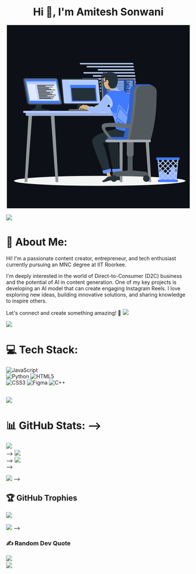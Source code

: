 <h1 align="center">Hi 👋, I'm Amitesh Sonwani</h1>
<p align="center"><img src="animation.gif" width="500" alt="animation.gif"></p>
<img src="https://user-images.githubusercontent.com/73097560/115834477-dbab4500-a447-11eb-908a-139a6edaec5c.gif">             

# 💫 About Me:
Hi! I'm a passionate content creator, entrepreneur, and tech enthusiast currently pursuing an MNC degree at IIT Roorkee.

I'm deeply interested in the world of Direct-to-Consumer (D2C) business and the potential of AI in content generation. One of my key projects is developing an AI model that can create engaging Instagram Reels. I love exploring new ideas, building innovative solutions, and sharing knowledge to inspire others.

Let's connect and create something amazing! 🚀
![](https://komarev.com/ghpvc/?username=eyescratcher22&color=447ff7&label=Visitor+count)

<img src="https://user-images.githubusercontent.com/73097560/115834477-dbab4500-a447-11eb-908a-139a6edaec5c.gif">

# 💻 Tech Stack:
![JavaScript](https://img.shields.io/badge/javascript-%23F7DF1E.svg?style=for-the-badge&logo=javascript&logoColor=black)  
![Python](https://img.shields.io/badge/python-3670A0?style=for-the-badge&logo=python&logoColor=ffdd54)
![HTML5](https://img.shields.io/badge/html5-%23E34F26.svg?style=for-the-badge&logo=html5&logoColor=white)  
![CSS3](https://img.shields.io/badge/css3-%231572B6.svg?style=for-the-badge&logo=css3&logoColor=white) 
![Figma](https://img.shields.io/badge/figma-%23F24E1E.svg?style=for-the-badge&logo=figma&logoColor=white)
![C++](https://img.shields.io/badge/c++-%2300599C.svg?style=for-the-badge&logo=c%2B%2B&logoColor=white)  

<br>
<img src="https://user-images.githubusercontent.com/73097560/115834477-dbab4500-a447-11eb-908a-139a6edaec5c.gif">




 # 📊 GitHub Stats: -->
 ![](https://github-readme-stats.vercel.app/api?username=eyescratcher22&theme=react&hide_border=false&include_all_commits=true&count_private=true)<br/> -->
 ![](https://github-readme-streak-stats.herokuapp.com/?user=eyescratcher22&theme=react&hide_border=false)<br/> -->
 ![](https://github-readme-stats.vercel.app/api/top-langs/?username=eyescratcher22&theme=react&hide_border=false&include_all_commits=true&count_private=true&layout=compact)<br/> -->

 <img src="https://user-images.githubusercontent.com/73097560/115834477-dbab4500-a447-11eb-908a-139a6edaec5c.gif"> -->


 ## 🏆 GitHub Trophies
![](https://github-profile-trophy.vercel.app/?username=eyescratcher22&theme=algolia&no-frame=true&no-bg=true&margin-w=5)

<img src="https://user-images.githubusercontent.com/73097560/115834477-dbab4500-a447-11eb-908a-139a6edaec5c.gif">  -->


### ✍️ Random Dev Quote
![](https://quotes-github-readme.vercel.app/api?type=horizontal&theme=radical)
<br>
<img src="https://user-images.githubusercontent.com/73097560/115834477-dbab4500-a447-11eb-908a-139a6edaec5c.gif">
